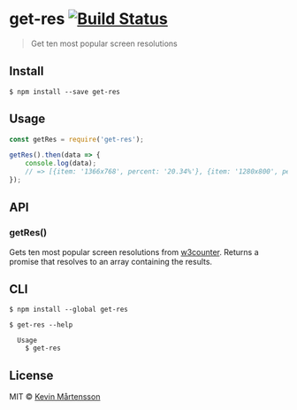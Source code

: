 # get-res [![Build Status](http://img.shields.io/travis/kevva/get-res.svg?style=flat)](https://travis-ci.org/kevva/get-res)

> Get ten most popular screen resolutions


## Install

```
$ npm install --save get-res
```


## Usage

```js
const getRes = require('get-res');

getRes().then(data => {
	console.log(data);
	// => [{item: '1366x768', percent: '20.34%'}, {item: '1280x800', percent: '9.23%'}, ...]
});
```


## API

### getRes()

Gets ten most popular screen resolutions from [w3counter](http://www.w3counter.com/globalstats.php). Returns a promise that resolves to an array containing the results.


## CLI

```
$ npm install --global get-res
```

```
$ get-res --help

  Usage
    $ get-res
```


## License

MIT © [Kevin Mårtensson](https://github.com/kevva)
